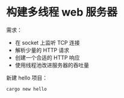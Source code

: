 # 构建多线程 web 服务器
需求：
- 在 socket 上监听 TCP 连接
- 解析少量的 HTTP 请求
- 创建一个合适的 HTTP 响应
- 使用线程池改进服务器的吞吐量

新建 hello 项目：
```shell
cargo new hello
```